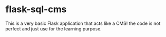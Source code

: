 flask-sql-cms
=============

This is a very basic Flask application that acts like a CMS! the code is not perfect and just use for the learning purpose.